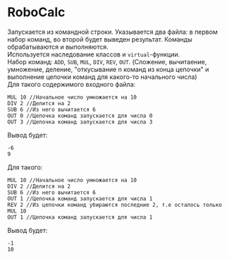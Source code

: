# RoboCalc
Запускается из командной строки. Указывается два файла: в первом набор команд, во второй будет выведен результат. Команды обрабатываются и выполняются.\
Используется наследование классов и `virtual`-функции.\
Набор команд: `ADD`, `SUB`, `MUL`, `DIV`, `REV`, `OUT`. (Сложение, вычитаение, умножение, деление, "откусывание n команд из конца цепочки" и выполнение цепочки команд для какого-то начального числа)\
Для такого содержимого входного файла:
```
MUL 10 //Начальное число умножается на 10
DIV 2 //Делится на 2
SUB 6 //Из него вычитается 6
OUT 0 //Цепочка команд запускается для числа 0
OUT 3 //Цепочка команд запускается для числа 3
```
Вывод будет: 
```
-6
9
```
Для такого:
```
MUL 10 //Начальное число умножается на 10
DIV 2 //Делится на 2
SUB 6 //Из него вычитается 6
OUT 1 //Цепочка команд запускается для числа 1
REV 2 //Из цепочки команд убираются последние 2, т.е осталось только MUL 10
OUT 1 //Цепочка команд запускается для числа 1
```
Вывод будет: 
```
-1
10
```
